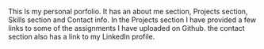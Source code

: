 This Is my personal porfolio. It has an about me section, Projects section, Skills section and Contact info. In the Projects section I have provided a few links to some of the assignments I have uploaded on Github. the contact section also has a link to my LinkedIn profile.